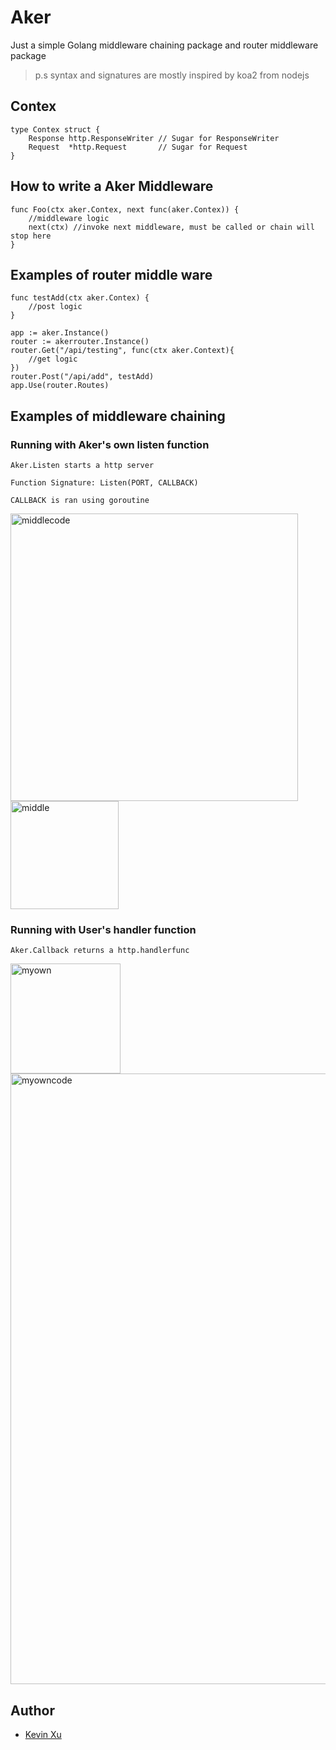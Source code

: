 # Aker
Just a simple Golang middleware chaining package and router middleware package

> p.s syntax and signatures are mostly inspired by koa2 from nodejs

## Contex
```
type Contex struct {
	Response http.ResponseWriter // Sugar for ResponseWriter
	Request  *http.Request       // Sugar for Request
}
```

## How to write a Aker Middleware
```
func Foo(ctx aker.Contex, next func(aker.Contex)) {
	//middleware logic
	next(ctx) //invoke next middleware, must be called or chain will stop here
}
```


## Examples of router middle ware
```
func testAdd(ctx aker.Contex) {
	//post logic
}

app := aker.Instance()
router := akerrouter.Instance()
router.Get("/api/testing", func(ctx aker.Context){
	//get logic
})
router.Post("/api/add", testAdd)
app.Use(router.Routes)
```

## Examples of middleware chaining

### Running with Aker's own listen function

```
Aker.Listen starts a http server

Function Signature: Listen(PORT, CALLBACK)

CALLBACK is ran using goroutine
```

<img width="460" alt="middlecode" src="https://user-images.githubusercontent.com/26973140/40585084-4efc99a0-6161-11e8-976c-2026033f17c9.png">

<img width="173" alt="middle" src="https://user-images.githubusercontent.com/26973140/40585081-483c2acc-6161-11e8-9862-eb9e7833f562.png">


### Running with User's handler function
```
Aker.Callback returns a http.handlerfunc
```

<img width="176" alt="myown" src="https://user-images.githubusercontent.com/26973140/40585110-d28e9ce6-6161-11e8-8c4b-f34a5a3ea906.png">


<img width="977" alt="myowncode" src="https://user-images.githubusercontent.com/26973140/40585129-030de994-6162-11e8-8a68-7b901fa304ee.png">

## Author
* <a href="https://github.com/kevinjiaxu96">Kevin Xu</a>
